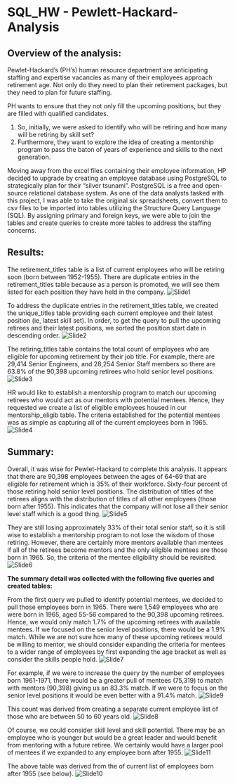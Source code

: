 # SQL_HW - Pewlett-Hackard-Analysis

## Overview of the analysis:

Pewlet-Hackard’s (PH’s) human resource department are anticipating staffing and expertise vacancies as many of their employees approach retirement age. Not only do they need to plan their retirement packages, but they need to plan for future staffing.  

PH wants to ensure that they not only fill the upcoming positions, but they are filled with qualified candidates. 
  1) So, initially, we were asked to identify who will be retiring and how many will be retiring by skill set? 
  2) Furthermore, they want to explore the idea of creating a mentorship program to pass the baton of years of experience and skills to the next generation. 

Moving away from the excel files containing their employee information, HP decided to upgrade by creating an employee database using PostgreSQL to strategically plan for their “silver tsunami”.  PostgreSQL is a free and open-source relational database system. As one of the data analysts tasked with this project, I was able to take the original six spreadsheets, convert them to csv files to be imported into tables utilizing the Structure Query Language (SQL). By assigning primary and foreign keys, we were able to join the tables and create queries to create more tables to address the staffing concerns.  

## Results:

The retirement_titles table is a list of current employees who will be retiring soon (born between 1952-1955). There are duplicate entries in the retirement_titles table because as a person is promoted, we will see them listed for each position they have held in the company. 
![Slide1](https://user-images.githubusercontent.com/82008319/127791484-f3f7f437-cadc-4f84-9f83-2b1c0653e3ee.JPG)

To address the duplicate entries in the retirement_titles table, we created the unique_titles table providing each current employee and their latest position (ie, latest skill set). In order, to get the query to pull the upcoming retirees and their latest positions, we sorted the position start date in descending order.
![Slide2](https://user-images.githubusercontent.com/82008319/127791496-a8207e01-64db-4bbf-9de7-fbe08bb05f03.JPG)
  
The retiring_titles table contains the total count of employees who are eligible for upcoming retirement by their job title. For example, there are 29,414 Senior Engineers, and 28,254 Senior Staff members so there are 63.8% of the 90,398 upcoming retirees who hold senior level positions. 
![Slide3](https://user-images.githubusercontent.com/82008319/127791512-866c20ff-3ef1-4e0e-8459-b3e6dd365e5b.JPG)
  
HR would like to establish a mentorship program to match our upcoming retirees who would act as our mentors with potential mentees. Hence, they requested we create a list of eligible employees housed in our mentorship_eligib table. The criteria established for the potential mentees was as simple as capturing all of the current employees born in 1965.
![Slide4](https://user-images.githubusercontent.com/82008319/127791518-5777a383-1da2-4037-bfe9-6d89228d7961.JPG)
  
## Summary:
  
Overall, it was wise for Pewlet-Hackard to complete this analysis. It appears that there are 90,398 employees between the ages of 64-69 that are eligible for retirement which is 35% of their workforce. Sixty-four percent of those retiring hold senior level positions. The distribution of titles of the retirees aligns with the distribution of titles of all other employees (those born after 1955). This indicates that the company will not lose all their senior level staff which is a good thing.
![Slide5](https://user-images.githubusercontent.com/82008319/127791526-ed23258d-4e60-4c43-8f48-3225beaf0250.JPG)

They are still losing approximately 33% of their total senior staff, so it is still wise to establish a mentorship program to not lose the wisdom of those retiring. However, there are certainly more mentors available than mentees if all of the retirees become mentors and the only eligible mentees are those born in 1965. So, the criteria of the mentee eligibility should be revisited. 
![Slide6](https://user-images.githubusercontent.com/82008319/127791532-c6af1116-8e82-4593-93d3-8c1509161ee7.JPG)

<b>The summary detail was collected with the following five queries and created tables:</b>

From the first query we pulled to identify potential mentees, we decided to pull those employees born in 1965. There were 1,549 employees who are were born in 1965, aged 55-56 compared to the 90,398 upcoming retirees. Hence, we would only match 1.7% of the upcoming retirees with available mentees. If we focused on the senior level positions, there would be a 1.9% match. While we are not sure how many of these upcoming retirees would be willing to mentor, we should consider expanding the criteria for mentees to a wider range of employees by first expanding the age bracket as well as consider the skills people hold.
![Slide7](https://user-images.githubusercontent.com/82008319/127791543-075aa9ee-ae79-4517-8737-ce0f91daeef7.JPG)

For example, if we were to increase the query by the number of employees born 1961-1971, there would be a greater pull of mentees (75,319) to match with mentors (90,398) giving us an 83.3% match. If we were to focus on the senior level positions it would be even better with a 91.4% match.
![Slide9](https://user-images.githubusercontent.com/82008319/127791560-a7305ba8-62ae-4de6-be80-613ee2909386.JPG)

This count was derived from creating a separate current employee list of those who are between 50 to 60 years old.
![Slide8](https://user-images.githubusercontent.com/82008319/127791579-cdb33df7-9403-410d-a966-4b70f3f7cf97.JPG)

Of course, we could consider skill level and skill potential. There may be an employee who is younger but would be a great leader and would benefit from mentoring with a future retiree. We certainly would have a larger pool of mentees if we expanded to any employee born after 1955. 
![Slide11](https://user-images.githubusercontent.com/82008319/127791591-eba777a6-9426-47f5-87a2-3e2eada4c187.JPG)

The above table was derived from the of current list of employees born after 1955 (see below).
![Slide10](https://user-images.githubusercontent.com/82008319/127791649-1b1a48d3-a0a9-410b-8ce7-8b933757f644.JPG)



